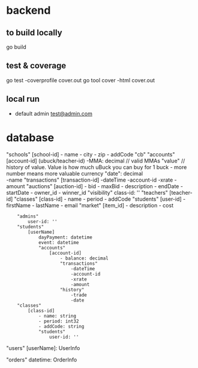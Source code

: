 # backend

## to build locally
go build

## test & coverage
go test -coverprofile cover.out
go tool cover -html cover.out

## local run
- default admin test@admin.com

# database

"schools"
    [school-id]
        - name
        - city
        - zip
        - addCode
        "cb"
            "accounts"     
                [account-id]  (ubuck/teacher-id)
                    -MMA: decimal // valid  MMAs
                    "value"  // history of value. Value is how much uBuck you can buy for 1 buck - more number means more valuable currency
                       "date": decimal  
                    -name
                    "transactions"
                        [transaction-id]
                            -dateTime
                            -account-id
                            -xrate
                            -amount
        "auctions"
            [auction-id]
                - bid
                - maxBid
                - description
                - endDate
                - startDate
                - owner_id
                - winner_id
                "visibility"
                    class-id: ''
        "teachers"
            [teacher-id]
                "classes"
                    [class-id]
                        - name
                        - period
                        - addCode
                        "students"
                            [user-id]
                                - firstName
                                - lastName
                                - email
                "market"
                    [item_id]
                        - description
                        - cost


        "admins"
            user-id: ''
        "students"
            [userName]
                dayPayment: datetime
                event: datetime
                "accounts"
                    [account-id]
                        - balance: decimal
                        "transactions"
                            -dateTime
                            -account-id
                            -xrate
                            -amount
                        "history"
                            -trade
                            -date
        "classes"
            [class-id]
                - name: string
                - period: int32
                - addCode: string
                "students"
                    user-id: ''
                
"users"
    [userName]: UserInfo

"orders"
  datetime: OrderInfo
